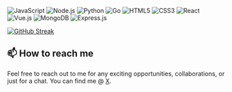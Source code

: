 <p>
  <img alt="JavaScript" src="https://img.shields.io/badge/-JavaScript-black?style=flat-square&logo=javascript" />
  <img alt="Node.js" src="https://img.shields.io/badge/-Node.js-black?style=flat-square&logo=Node.js" />
  <img alt="Python" src="https://img.shields.io/badge/-Python-black?style=flat-square&logo=Python" />
  <img alt="Go" src="https://img.shields.io/badge/-Go-black?style=flat-square&logo=go" />
  <img alt="HTML5" src="https://img.shields.io/badge/-HTML5-E34F26?style=flat-square&logo=html5&logoColor=white" />
  <img alt="CSS3" src="https://img.shields.io/badge/-CSS3-1572B6?style=flat-square&logo=css3" />
  <img alt="React" src="https://img.shields.io/badge/-React-black?style=flat-square&logo=react" />
    <img alt="Vue.js" src="https://img.shields.io/badge/-Vue.js-black?style=flat-square&logo=vue.js" />
  <img alt="MongoDB" src="https://img.shields.io/badge/-MongoDB-black?style=flat-square&logo=mongodb" />
  <img alt="Express.js" src="https://img.shields.io/badge/-Express.js-black?style=flat-square&logo=express" />
</p>

[![GitHub Streak](http://github-readme-streak-stats.herokuapp.com?user=voromade&theme=merko&hide_border=true&border_radius=6&date_format=M%20j%5B%2C%20Y%5D&mode=weekly&type=png)](https://git.io/streak-stats)

## 📫 How to reach me

Feel free to reach out to me for any exciting opportunities, collaborations, or just for a chat. You can find me @ [X](https://twitter.com/voromade).
